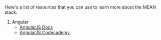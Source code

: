 Here's a list of resources that you can use to learn more about the MEAN stack:

1. Angular
	+ [AngularJS Docs](https://docs.angularjs.org/api)
	+ [AngularJS Codecademy](https://www.codecademy.com/learn/learn-angularjs)